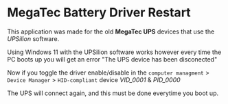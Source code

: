 # MegaTec Battery Driver Restart

This application was made for the old **MegaTec UPS** devices that use the *UPSilion* software.

Using Windows 11 with the UPSilion software works however every time the PC boots up 
you will get an error "The UPS device has been disconected"

Now if you toggle the driver enable/disable in the `computer managment` > `Device Manager` > `HID-compliant` device *VID_0001* & *PID_0000*

The UPS will connect again, and this must be done everytime you boot up.
